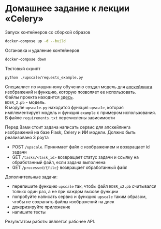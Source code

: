 # Домашнее задание к лекции «Celery»

Запуск контейнеров со сборкой образов
```bash
docker-compose up -d --build
```
Остановка и удаление контейнеров
```bash
docker-compose down
```

Тестовый скрипт
```bash
python ./upscale/requests_example.py
```


Специалист по машинному обучению создал модель для 
[апскейлинга](https://ru.wiktionary.org/wiki/%D0%B0%D0%BF%D1%81%D0%BA%D0%B5%D0%B9%D0%BB%D0%B8%D0%BD%D0%B3) 
изображений и функцию, которую позволяет ее использовать.  
Файлы проекта находится [здесь](upscale).  
`EDSR_2.pb` - модель.  
В модуле `upscale.py` находится функция `upscale`, которая имплементирует модель и функция `example` с примером использования.  
В файле `requirements.txt` перечислены зависимости

Перед Вами стоит задача написать сервис для апскейлинга изображений на базе Flask, Celery и ИИ модели.
Должно быть реализовано 3 роута
- POST `/upscale`. Принимает файл с изображением и возвращает id задачи
- GET `/tasks/<task_id>` возвращает статус задачи и ссылку на обработанный файл, если задача выполнена
- GET `/processed/{file}` возвращает обработанный файл

Дополнительные задачи:
- перепишите функцию `upscale` так, чтобы файл `EDSR_x2.pb` считывался только один раз, а не при каждом вызове функции
- попробуйте написать сервис и функцию `upscale` таким образом, чтобы не сохранять файлы изображений на диск
- докеризируйте приложение
- напишите тесты

Результатом работы является рабочее API.
